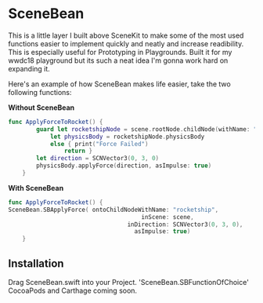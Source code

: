 # SceneBean
This is a little layer I built above SceneKit to make some of the most used functions easier to implement quickly and neatly and increase readibility. This is especially useful for Prototyping in Playgrounds. Built it for my wwdc18 playground but its such a neat idea I'm gonna work hard on expanding it.

Here's an example of how SceneBean makes life easier, take the two following functions:

**Without SceneBean**
```swift
func ApplyForceToRocket() {
        guard let rocketshipNode = scene.rootNode.childNode(withName: "rocketship", recursively: false) ,
            let physicsBody = rocketshipNode.physicsBody
            else { print("Force Failed")
                return }
        let direction = SCNVector3(0, 3, 0)
        physicsBody.applyForce(direction, asImpulse: true)
    }
```
    
**With SceneBean**
```swift
func ApplyForceToRocket() {
SceneBean.SBApplyForce( ontoChildNodeWithName: "rocketship", 
                                      inScene: scene, 
                                  inDirection: SCNVector3(0, 3, 0), 
                                    asImpulse: true)
    }
```
    
## Installation
Drag SceneBean.swift into your Project.
'SceneBean.SBFunctionOfChoice'
CocoaPods and Carthage coming soon.
